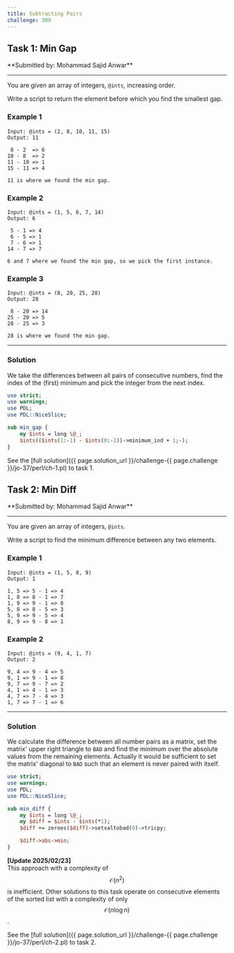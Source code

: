 ```yaml
---
title: Subtracting Pairs
challenge: 309
---
```

<h2 id="task-1">
Task 1: Min Gap
</h2>
**Submitted by: Mohammad Sajid Anwar**

---
You are given an array of integers, `@ints`, increasing order.

Write a script to return the element before which you find the smallest gap.

### Example 1
```
Input: @ints = (2, 8, 10, 11, 15)
Output: 11

 8 - 2  => 6
10 - 8  => 2
11 - 10 => 1
15 - 11 => 4

11 is where we found the min gap.
```
### Example 2
```
Input: @ints = (1, 5, 6, 7, 14)
Output: 6

 5 - 1 => 4
 6 - 5 => 1
 7 - 6 => 1
14 - 7 => 7

6 and 7 where we found the min gap, so we pick the first instance.
```
### Example 3
```
Input: @ints = (8, 20, 25, 28)
Output: 28

 8 - 20 => 14
25 - 20 => 5
28 - 25 => 3

28 is where we found the min gap.
```
---
### Solution
We take the differences between all pairs of consecutive numbers, find the index of the (first) minimum  and pick the integer from the next index.
```perl
use strict;
use warnings;
use PDL;
use PDL::NiceSlice;

sub min_gap {
    my $ints = long \@_;
    $ints(($ints(1:-1) - $ints(0:-2))->minimum_ind + 1;-);
}
```
See the [full solution]({{ page.solution_url }}/challenge-{{ page.challenge }}/jo-37/perl/ch-1.pl) to task 1.

<!--
See [discussion](https://github.com/jo-37/the-bears-den/issues/XXX
-->

<h2 id="task-2">
Task 2: Min Diff
</h2>
**Submitted by: Mohammad Sajid Anwar**

---
You are given an array of integers, `@ints`.

Write a script to find the minimum difference between any two elements.

### Example 1
```
Input: @ints = (1, 5, 8, 9)
Output: 1

1, 5 => 5 - 1 => 4
1, 8 => 8 - 1 => 7
1, 9 => 9 - 1 => 8
5, 8 => 8 - 5 => 3
5, 9 => 9 - 5 => 4
8, 9 => 9 - 8 => 1
```
### Example 2
```
Input: @ints = (9, 4, 1, 7)
Output: 2

9, 4 => 9 - 4 => 5
9, 1 => 9 - 1 => 8
9, 7 => 9 - 7 => 2
4, 1 => 4 - 1 => 3
4, 7 => 7 - 4 => 3
1, 7 => 7 - 1 => 6
```
---
### Solution
We calculate the difference between all number pairs as a matrix, set the matrix' upper right triangle to `BAD` and find the minimum over the absolute values from the remaining elements.
Actually it would be sufficient to set the matrix' diagonal to `BAD` such that an element is never paired with itself.
```perl
use strict;
use warnings;
use PDL;
use PDL::NiceSlice;

sub min_diff {
    my $ints = long \@_;
    my $diff = $ints - $ints(*1);
    $diff += zeroes($diff)->setvaltobad(0)->tricpy;

    $diff->abs->min;
}
```
**\[Update 2025/02/23\]**  
This approach with a complexity of $$\mathcal{O}(n^2)$$ is inefficient.
Other solutions to this task operate on consecutive elements of the sorted list with a complexity of only $$\mathcal{O}(n \log n)$$.

See the [full solution]({{ page.solution_url }}/challenge-{{ page.challenge }}/jo-37/perl/ch-2.pl) to task 2.

<!--
See [discussion](https://github.com/jo-37/the-bears-den/issues/XXX
-->
